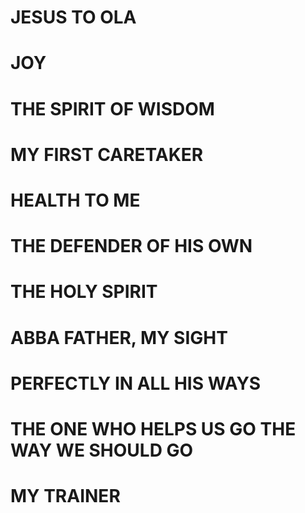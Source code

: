 # JESUS TO OLA

# JOY
# THE SPIRIT OF WISDOM
# MY FIRST CARETAKER
# HEALTH TO ME
# THE DEFENDER OF HIS OWN
# THE HOLY SPIRIT
# ABBA FATHER, MY SIGHT
# PERFECTLY IN ALL HIS WAYS
# THE ONE WHO HELPS US GO THE WAY WE SHOULD GO

# MY TRAINER

